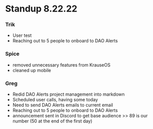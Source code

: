 # Standup 8.22.22

### Trik
- User test
- Reaching out to 5 people to onboard to DAO Alerts


### Spice
- removed unnecessary features from KrauseOS
- cleaned up mobile


### Greg
- Redid DAO Alerts project management into markdown
- Scheduled user calls, having some today
- Need to send DAO Alerts emails to current email
- Reaching out to 5 people to onboard to DAO Alerts
- announcement sent in Discord to get base audience >> 89 is our number (50 at the end of the first day)
